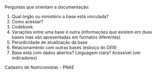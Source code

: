 
Perguntas que orientam a documentação:

1. Qual órgão ou ministério a base está vinculada?
2. Como acessar?
3. Codebook
4. Variações entre uma base e outra (informações que existem em duas bases mas são apresentadas em formatos diferentes)
5. Periodicidade de atualização da base
6. Relacionamento com outras bases (esboço do DER)
7. Base está com dados abertos? Linguagem clara? Acessível (ver indicadores)

Cadastro de Nutricionistas - PNAE
